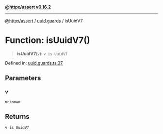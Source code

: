 [**@httpx/assert v0.16.2**](../../README.md)

***

[@httpx/assert](../../README.md) / [uuid.guards](../README.md) / isUuidV7

# Function: isUuidV7()

> **isUuidV7**(`v`): `v is UuidV7`

Defined in: [uuid.guards.ts:37](https://github.com/belgattitude/httpx/blob/4dae8c09c15139f4a822e2110336093570f143a3/packages/assert/src/uuid.guards.ts#L37)

## Parameters

### v

`unknown`

## Returns

`v is UuidV7`
